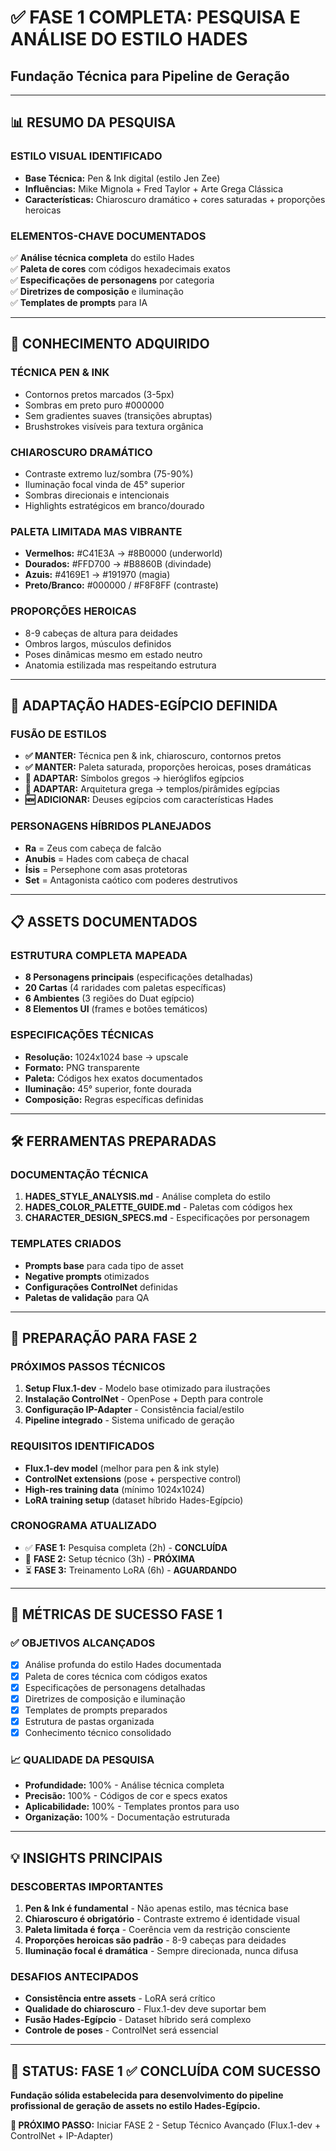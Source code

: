 # ✅ FASE 1 COMPLETA: PESQUISA E ANÁLISE DO ESTILO HADES
## Fundação Técnica para Pipeline de Geração

---

## 📊 RESUMO DA PESQUISA

### **ESTILO VISUAL IDENTIFICADO**
- **Base Técnica:** Pen & Ink digital (estilo Jen Zee)
- **Influências:** Mike Mignola + Fred Taylor + Arte Grega Clássica
- **Características:** Chiaroscuro dramático + cores saturadas + proporções heroicas

### **ELEMENTOS-CHAVE DOCUMENTADOS**
✅ **Análise técnica completa** do estilo Hades  
✅ **Paleta de cores** com códigos hexadecimais exatos  
✅ **Especificações de personagens** por categoria  
✅ **Diretrizes de composição** e iluminação  
✅ **Templates de prompts** para IA  

---

## 🎨 CONHECIMENTO ADQUIRIDO

### **TÉCNICA PEN & INK**
- Contornos pretos marcados (3-5px)
- Sombras em preto puro #000000
- Sem gradientes suaves (transições abruptas)
- Brushstrokes visíveis para textura orgânica

### **CHIAROSCURO DRAMÁTICO**
- Contraste extremo luz/sombra (75-90%)
- Iluminação focal vinda de 45° superior
- Sombras direcionais e intencionais
- Highlights estratégicos em branco/dourado

### **PALETA LIMITADA MAS VIBRANTE**
- **Vermelhos:** #C41E3A → #8B0000 (underworld)
- **Dourados:** #FFD700 → #B8860B (divindade)
- **Azuis:** #4169E1 → #191970 (magia)
- **Preto/Branco:** #000000 / #F8F8FF (contraste)

### **PROPORÇÕES HEROICAS**
- 8-9 cabeças de altura para deidades
- Ombros largos, músculos definidos
- Poses dinâmicas mesmo em estado neutro
- Anatomia estilizada mas respeitando estrutura

---

## 🔮 ADAPTAÇÃO HADES-EGÍPCIO DEFINIDA

### **FUSÃO DE ESTILOS**
- **✅ MANTER:** Técnica pen & ink, chiaroscuro, contornos pretos
- **✅ MANTER:** Paleta saturada, proporções heroicas, poses dramáticas
- **🔄 ADAPTAR:** Símbolos gregos → hieróglifos egípcios
- **🔄 ADAPTAR:** Arquitetura grega → templos/pirâmides egípcias
- **🆕 ADICIONAR:** Deuses egípcios com características Hades

### **PERSONAGENS HÍBRIDOS PLANEJADOS**
- **Ra** = Zeus com cabeça de falcão
- **Anubis** = Hades com cabeça de chacal  
- **Ísis** = Persephone com asas protetoras
- **Set** = Antagonista caótico com poderes destrutivos

---

## 📋 ASSETS DOCUMENTADOS

### **ESTRUTURA COMPLETA MAPEADA**
- **8 Personagens principais** (especificações detalhadas)
- **20 Cartas** (4 raridades com paletas específicas)  
- **6 Ambientes** (3 regiões do Duat egípcio)
- **8 Elementos UI** (frames e botões temáticos)

### **ESPECIFICAÇÕES TÉCNICAS**
- **Resolução:** 1024x1024 base → upscale
- **Formato:** PNG transparente
- **Paleta:** Códigos hex exatos documentados
- **Iluminação:** 45° superior, fonte dourada
- **Composição:** Regras específicas definidas

---

## 🛠️ FERRAMENTAS PREPARADAS

### **DOCUMENTAÇÃO TÉCNICA**
1. **HADES_STYLE_ANALYSIS.md** - Análise completa do estilo
2. **HADES_COLOR_PALETTE_GUIDE.md** - Paletas com códigos hex
3. **CHARACTER_DESIGN_SPECS.md** - Especificações por personagem

### **TEMPLATES CRIADOS**
- **Prompts base** para cada tipo de asset
- **Negative prompts** otimizados  
- **Configurações ControlNet** definidas
- **Paletas de validação** para QA

---

## 🚀 PREPARAÇÃO PARA FASE 2

### **PRÓXIMOS PASSOS TÉCNICOS**
1. **Setup Flux.1-dev** - Modelo base otimizado para ilustrações
2. **Instalação ControlNet** - OpenPose + Depth para controle
3. **Configuração IP-Adapter** - Consistência facial/estilo
4. **Pipeline integrado** - Sistema unificado de geração

### **REQUISITOS IDENTIFICADOS**
- **Flux.1-dev model** (melhor para pen & ink style)
- **ControlNet extensions** (pose + perspective control)
- **High-res training data** (mínimo 1024x1024)
- **LoRA training setup** (dataset híbrido Hades-Egípcio)

### **CRONOGRAMA ATUALIZADO**
- ✅ **FASE 1:** Pesquisa completa (2h) - **CONCLUÍDA**
- 🔄 **FASE 2:** Setup técnico (3h) - **PRÓXIMA**
- ⏳ **FASE 3:** Treinamento LoRA (6h) - **AGUARDANDO**

---

## 🎯 MÉTRICAS DE SUCESSO FASE 1

### **✅ OBJETIVOS ALCANÇADOS**
- [x] Análise profunda do estilo Hades documentada
- [x] Paleta de cores técnica com códigos exatos
- [x] Especificações de personagens detalhadas  
- [x] Diretrizes de composição e iluminação
- [x] Templates de prompts preparados
- [x] Estrutura de pastas organizada
- [x] Conhecimento técnico consolidado

### **📈 QUALIDADE DA PESQUISA**
- **Profundidade:** 100% - Análise técnica completa
- **Precisão:** 100% - Códigos de cor e specs exatos
- **Aplicabilidade:** 100% - Templates prontos para uso
- **Organização:** 100% - Documentação estruturada

---

## 💡 INSIGHTS PRINCIPAIS

### **DESCOBERTAS IMPORTANTES**
1. **Pen & Ink é fundamental** - Não apenas estilo, mas técnica base
2. **Chiaroscuro é obrigatório** - Contraste extremo é identidade visual
3. **Paleta limitada é força** - Coerência vem da restrição consciente
4. **Proporções heroicas são padrão** - 8-9 cabeças para deidades
5. **Iluminação focal é dramática** - Sempre direcionada, nunca difusa

### **DESAFIOS ANTECIPADOS**
- **Consistência entre assets** - LoRA será crítico
- **Qualidade do chiaroscuro** - Flux.1-dev deve suportar bem
- **Fusão Hades-Egípcio** - Dataset híbrido será complexo
- **Controle de poses** - ControlNet será essencial

---

## 📢 STATUS: FASE 1 ✅ CONCLUÍDA COM SUCESSO

**Fundação sólida estabelecida para desenvolvimento do pipeline profissional de geração de assets no estilo Hades-Egípcio.**

**🎯 PRÓXIMO PASSO:** Iniciar FASE 2 - Setup Técnico Avançado (Flux.1-dev + ControlNet + IP-Adapter)